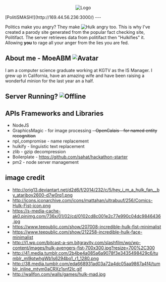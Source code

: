 
<p align="center">
  <img src="http://169.44.56.236:3000/images/pf-national-logo.png" alt="Logo"/>
</p>
[PolitiSMASH!](http://169.44.56.236:3000/)
---

Politics make you angry? They make ![Hulk](http://169.44.56.236:3000/images/hulk.png "HULK") angry too. This is why I've created a parody site generated from the popular fact checking site, Politifact. The server retrieves data from politifact then "Hulkifies" it. Allowing **you** to rage all your anger from the lies you are fed.  

## About me - MoeABM ![Avatar](https://avatars1.githubusercontent.com/u/1132028?v=3&s=120 "Me")
I am a computer science graduate working at KGTV as the IS Manager. I grew up in California, have an amazing wife and have been raising a wonderful minion for the last year an a half.


## Server Running? ![Offline](http://169.44.56.236:3000/images/online_icon.gif "Check")

## APIs Frameworks and Libraries
 - NodeJS
 - GraphicsMagic - for image processing
 ~~- OpenCalais - for named entity recognition~~
 - npl_compromise - name replacement
 - hulkify - linguistic text replacement
 - zlib - gzip decompression
 - Boilerplate - https://github.com/sahat/hackathon-starter
 - pm2 - node server management


## image credit
 - http://orig13.deviantart.net/d2d6/f/2014/232/c/5/hey_i_m_a_hulk_fan__by_atariboy2600-d7w0rq1.png
 - http://icons.iconarchive.com/icons/mattahan/ultrabuuf/256/Comics-Hulk-Fist-icon.png
 - https://s-media-cache-ak0.pinimg.com/736x/01/02/cd/0102cd8c001e2c77e990c04dc9846436.jpg
 - https://www.teepublic.com/show/207008-incredible-hulk-fist-minimalist
 - https://www.teepublic.com/show/212258-incredible-hulk-face-minimalist
 - http://i1.wp.com/bitcast-a-sm.bitgravity.com/slashfilm/wp/wp-content/images/hulk-avengers-fist-700x300.jpg?resize=700%2C300
 - http://41.media.tumblr.com/2b4be4a085a6a9078f3e3435498429c6/tumblr_ml9ptwhgWb1s6294bo1_r1_1280.png
 - http://38.media.tumblr.com/eda668931ad03a72a4dc05aa9867a4f4/tumblr_inline_mtym0aCRXz1snf2lc.gif
 - http://wallfon.com/walls/games/hulk-mad.jpg
